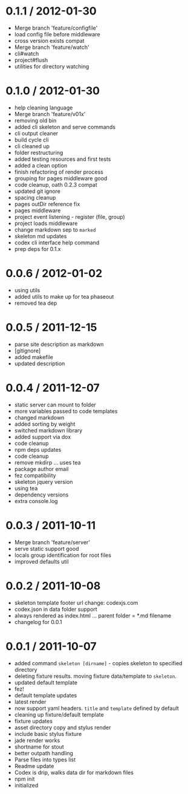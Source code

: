 
0.1.1 / 2012-01-30 
==================

  * Merge branch 'feature/configfile'
  * load config file before middleware
  * cross version exists compat
  * Merge branch 'feature/watch'
  * cli#watch
  * project#flush
  * utilities for directory watching

0.1.0 / 2012-01-30 
==================

  * help cleaning language
  * Merge branch 'feature/v01x'
  * removing old bin
  * added cli skeleton and serve commands
  * cli output cleaner
  * build cycle cli
  * cli cleaned up
  * folder restructuring
  * added testing resources and first tests
  * added a clean option
  * finish refactoring of render process
  * grouping for pages middleware good
  * code cleanup, oath 0.2.3 compat
  * updated git ignore
  * spacing cleanup
  * pages outDir reference fix
  * pages middleware
  * project event listening - register (file, group)
  * project loads middleware
  * change markdown sep to `marked`
  * skeleton md updates
  * codex cli interface help command
  * prep deps for 0.1.x

0.0.6 / 2012-01-02
==================

  * using utils
  * added utils to make up for tea phaseout
  * removed tea dep

0.0.5 / 2011-12-15
==================

  * parse site description as markdown
  * [gitignore]
  * added makefile
  * updated description

0.0.4 / 2011-12-07
==================

  * static server can mount to folder
  * more variables passed to code templates
  * changed markdown
  * added sorting by weight
  * switched markdown library
  * added support via dox
  * code cleanup
  * npm deps updates
  * code cleanup
  * remove mkdirp … uses tea
  * package author email
  * fez compatibility
  * skeleton jquery version
  * using tea
  * dependency versions
  * extra console.log

0.0.3 / 2011-10-11
==================

  * Merge branch 'feature/server'
  * serve static support good
  * locals group identification for root files
  * improved defaults util

0.0.2 / 2011-10-08
==================

  * skeleton template footer url change: codexjs.com
  * codex.json in data folder support
  * always rendered as index.html ... parent folder = *.md filename
  * changelog for 0.0.1

0.0.1 / 2011-10-07
==================

  * added command `skeleton [dirname]` - copies skeleton to specified directory
  * deleting fixture results. moving fixture data/template to `skeleton`.
  * updated default template
  * fez!
  * default template updates
  * latest render
  * now support yaml headers. `title` and `template` defined by default
  * cleaning up fixture/default template
  * fixture updates
  * asset directory copy and stylus render
  * include basic stylus fixture
  * jade render works
  * shortname for stout
  * better outpath handling
  * Parse files into types list
  * Readme update
  * Codex is drip, walks data dir for markdown files
  * npm init
  * initialized
